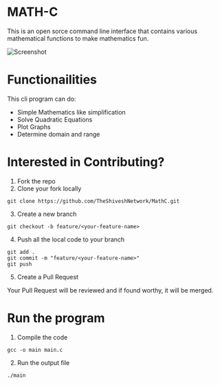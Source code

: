 # MATH-C
This is an open sorce command line interface that contains various mathematical functions to make mathematics fun.

![Screenshot](https://github.com/TheShiveshNetwork/MathC/assets/84664410/2a0a190f-92c2-4a10-bd1d-754e5cf874bc)

# Functionailities
This cli program can do:
- Simple Mathematics like simplification
- Solve Quadratic Equations
- Plot Graphs
- Determine domain and range

# Interested in Contributing?
1. Fork the repo
2. Clone your fork locally
```
git clone https://github.com/TheShiveshNetwork/MathC.git
```
3. Create a new branch
```
git checkout -b feature/<your-feature-name>
```
4. Push all the local code to your branch
```
git add .
git commit -m "feature/<your-feature-name>"
git push
```
5. Create a Pull Request

Your Pull Request will be reviewed and if found worthy, it will be merged.

# Run the program
1. Compile the code
```
gcc -o main main.c
```
2. Run the output file
```
./main
```
